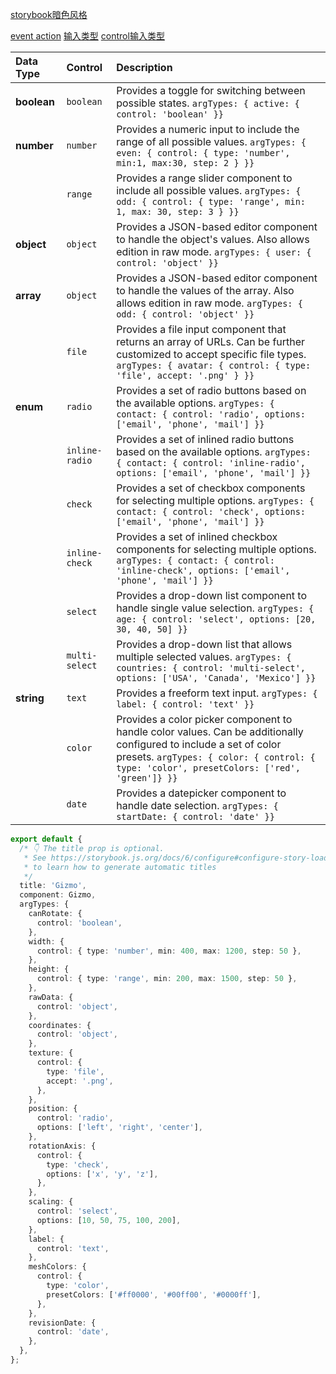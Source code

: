 [storybook暗色风格](https://storybook.js.org/docs/configure/user-interface/theming)

[event action](https://storybook.js.org/docs/essentials/actions#api)
[输入类型](https://github.com/storybookjs/storybook/blob/91e9dee33faa8eff0b342a366845de7100415367/addons/controls/README.md#control-annotations)
[control输入类型](https://storybook.js.org/docs/6/essentials/controls#choosing-the-control-type)

| Data Type   | Control        | Description                                                  |
| :---------- | :------------- | :----------------------------------------------------------- |
| **boolean** | `boolean`      | Provides a toggle for switching between possible states. `argTypes: { active: { control: 'boolean' }}` |
| **number**  | `number`       | Provides a numeric input to include the range of all possible values. `argTypes: { even: { control: { type: 'number', min:1, max:30, step: 2 } }}` |
|             | `range`        | Provides a range slider component to include all possible values. `argTypes: { odd: { control: { type: 'range', min: 1, max: 30, step: 3 } }}` |
| **object**  | `object`       | Provides a JSON-based editor component to handle the object's values. Also allows edition in raw mode. `argTypes: { user: { control: 'object' }}` |
| **array**   | `object`       | Provides a JSON-based editor component to handle the values of the array. Also allows edition in raw mode. `argTypes: { odd: { control: 'object' }}` |
|             | `file`         | Provides a file input component that returns an array of URLs. Can be further customized to accept specific file types. `argTypes: { avatar: { control: { type: 'file', accept: '.png' } }}` |
| **enum**    | `radio`        | Provides a set of radio buttons based on the available options. `argTypes: { contact: { control: 'radio', options: ['email', 'phone', 'mail'] }}` |
|             | `inline-radio` | Provides a set of inlined radio buttons based on the available options. `argTypes: { contact: { control: 'inline-radio', options: ['email', 'phone', 'mail'] }}` |
|             | `check`        | Provides a set of checkbox components for selecting multiple options. `argTypes: { contact: { control: 'check', options: ['email', 'phone', 'mail'] }}` |
|             | `inline-check` | Provides a set of inlined checkbox components for selecting multiple options. `argTypes: { contact: { control: 'inline-check', options: ['email', 'phone', 'mail'] }}` |
|             | `select`       | Provides a drop-down list component to handle single value selection. `argTypes: { age: { control: 'select', options: [20, 30, 40, 50] }}` |
|             | `multi-select` | Provides a drop-down list that allows multiple selected values. `argTypes: { countries: { control: 'multi-select', options: ['USA', 'Canada', 'Mexico'] }}` |
| **string**  | `text`         | Provides a freeform text input. `argTypes: { label: { control: 'text' }}` |
|             | `color`        | Provides a color picker component to handle color values. Can be additionally configured to include a set of color presets. `argTypes: { color: { control: { type: 'color', presetColors: ['red', 'green']} }}` |
|             | `date`         | Provides a datepicker component to handle date selection. `argTypes: { startDate: { control: 'date' }}` |

```ts
export default {
  /* 👇 The title prop is optional.
   * See https://storybook.js.org/docs/6/configure#configure-story-loading
   * to learn how to generate automatic titles
   */
  title: 'Gizmo',
  component: Gizmo,
  argTypes: {
    canRotate: {
      control: 'boolean',
    },
    width: {
      control: { type: 'number', min: 400, max: 1200, step: 50 },
    },
    height: {
      control: { type: 'range', min: 200, max: 1500, step: 50 },
    },
    rawData: {
      control: 'object',
    },
    coordinates: {
      control: 'object',
    },
    texture: {
      control: {
        type: 'file',
        accept: '.png',
      },
    },
    position: {
      control: 'radio',
      options: ['left', 'right', 'center'],
    },
    rotationAxis: {
      control: {
        type: 'check',
        options: ['x', 'y', 'z'],
      },
    },
    scaling: {
      control: 'select',
      options: [10, 50, 75, 100, 200],
    },
    label: {
      control: 'text',
    },
    meshColors: {
      control: {
        type: 'color',
        presetColors: ['#ff0000', '#00ff00', '#0000ff'],
      },
    },
    revisionDate: {
      control: 'date',
    },
  },
};
```

